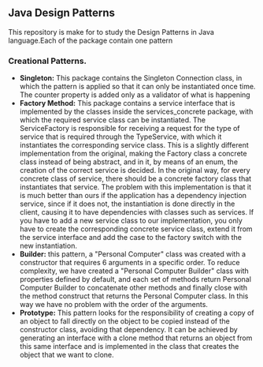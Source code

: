 ## Java Design Patterns

This repository is make for to study the Design Patterns in Java language.Each of the package contain one pattern

### Creational Patterns.
- **Singleton:** This package contains the Singleton Connection class, in which the pattern is applied so that it can only be instantiated once time. The counter property is added only as a validator of what is happening
- **Factory Method:** This package contains a service interface that is implemented by the classes inside the services_concrete package, with which the required service class can be instantiated. The ServiceFactory is responsible for receiving a request for the type of service that is required through the TypeService, with which it instantiates the corresponding service class. This is a slightly different implementation from the original, making the Factory class a concrete class instead of being abstract, and in it, by means of an enum, the creation of the correct service is decided. In the original way, for every concrete class of service, there should be a concrete factory class that instantiates that service. The problem with this implementation is that it is much better than ours if the application has a dependency injection service, since if it does not, the instantiation is done directly in the client, causing it to have dependencies with classes such as services. If you have to add a new service class to our implementation, you only have to create the corresponding concrete service class, extend it from the service interface and add the case to the factory switch with the new instantiation.
- **Builder:** this pattern, a "Personal Computer" class was created with a constructor that requires 6 arguments in a specific order. To reduce complexity, we have created a "Personal Computer Builder" class with properties defined by default, and each set of methods return Personal Computer Builder to concatenate other methods and finally close with the method construct that returns the Personal Computer class. In this way we have no problem with the order of the arguments.
- **Prototype:** This pattern looks for the responsibility of creating a copy of an object to fall directly on the object to be copied instead of the constructor class, avoiding that dependency. It can be achieved by generating an interface with a clone method that returns an object from this same interface and is implemented in the class that creates the object that we want to clone. 